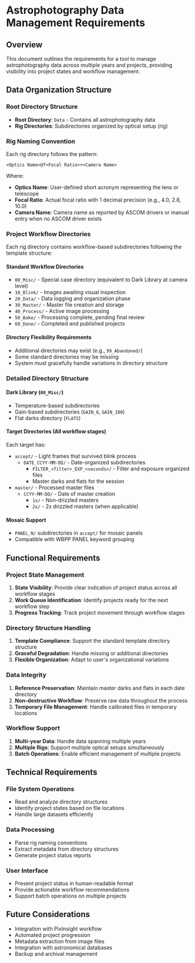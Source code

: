 # Astrophotography Data Management Requirements

## Overview
This document outlines the requirements for a tool to manage astrophotography data across multiple years and projects, providing visibility into project states and workflow management.

## Data Organization Structure

### Root Directory Structure
- **Root Directory**: `Data` - Contains all astrophotography data
- **Rig Directories**: Subdirectories organized by optical setup (rig)

### Rig Naming Convention
Each rig directory follows the pattern:
```
<Optics Name>@f<Focal Ratio>+<Camera Name>
```

Where:
- **Optics Name**: User-defined short acronym representing the lens or telescope
- **Focal Ratio**: Actual focal ratio with 1 decimal precision (e.g., 4.0, 2.8, 10.0)
- **Camera Name**: Camera name as reported by ASCOM drivers or manual entry when no ASCOM driver exists

### Project Workflow Directories
Each rig directory contains workflow-based subdirectories following the template structure:

#### Standard Workflow Directories
- `00_Misc/` - Special case directory (equivalent to Dark Library at camera level)
- `10_Blink/` - Images awaiting visual inspection
- `20_Data/` - Data logging and organization phase
- `30_Master/` - Master file creation and storage
- `40_Process/` - Active image processing
- `50_Bake/` - Processing complete, pending final review
- `60_Done/` - Completed and published projects

#### Directory Flexibility Requirements
- Additional directories may exist (e.g., `99_Abandoned/`)
- Some standard directories may be missing
- System must gracefully handle variations in directory structure

### Detailed Directory Structure

#### Dark Library (`00_Misc/`)
- Temperature-based subdirectories
- Gain-based subdirectories (`GAIN_0`, `GAIN_100`)
- Flat darks directory (`FLATS`)

#### Target Directories (All workflow stages)
Each target has:
- `accept/` - Light frames that survived blink process
  - `DATE_CCYY-MM-DD/` - Date-organized subdirectories
    - `FILTER_<filter>_EXP_<seconds>/` - Filter and exposure organized files
    - Master darks and flats for the session
- `master/` - Processed master files
  - `CCYY-MM-DD/` - Date of master creation
    - `1x/` - Non-drizzled masters
    - `2x/` - 2x drizzled masters (when applicable)

#### Mosaic Support
- `PANEL_N/` subdirectories in `accept/` for mosaic panels
- Compatible with WBPP PANEL keyword grouping

## Functional Requirements

### Project State Management
1. **State Visibility**: Provide clear indication of project status across all workflow stages
2. **Work Queue Identification**: Identify projects ready for the next workflow step
3. **Progress Tracking**: Track project movement through workflow stages

### Directory Structure Handling
1. **Template Compliance**: Support the standard template directory structure
2. **Graceful Degradation**: Handle missing or additional directories
3. **Flexible Organization**: Adapt to user's organizational variations

### Data Integrity
1. **Reference Preservation**: Maintain master darks and flats in each date directory
2. **Non-destructive Workflow**: Preserve raw data throughout the process
3. **Temporary File Management**: Handle calibrated files in temporary locations

### Workflow Support
1. **Multi-year Data**: Handle data spanning multiple years
2. **Multiple Rigs**: Support multiple optical setups simultaneously
3. **Batch Operations**: Enable efficient management of multiple projects

## Technical Requirements

### File System Operations
- Read and analyze directory structures
- Identify project states based on file locations
- Handle large datasets efficiently

### Data Processing
- Parse rig naming conventions
- Extract metadata from directory structures
- Generate project status reports

### User Interface
- Present project status in human-readable format
- Provide actionable workflow recommendations
- Support batch operations on multiple projects

## Future Considerations
- Integration with PixInsight workflow
- Automated project progression
- Metadata extraction from image files
- Integration with astronomical databases
- Backup and archival management